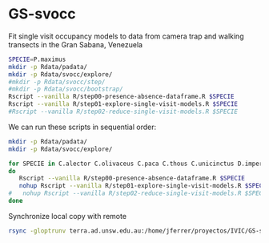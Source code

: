 # GS-svocc
Fit single visit occupancy models to data from camera trap and walking transects in the Gran Sabana, Venezuela



```sh
SPECIE=P.maximus
mkdir -p Rdata/padata/
mkdir -p Rdata/svocc/explore/
#mkdir -p Rdata/svocc/step/
#mkdir -p Rdata/svocc/bootstrap/
Rscript --vanilla R/step00-presence-absence-dataframe.R $SPECIE
Rscript --vanilla R/step01-explore-single-visit-models.R $SPECIE
#Rscript --vanilla R/step02-reduce-single-visit-models.R $SPECIE
```


We can run these scripts in sequential order:

```sh
mkdir -p Rdata/padata/
mkdir -p Rdata/svocc/explore/

for SPECIE in C.alector C.olivaceus C.paca C.thous C.unicinctus D.imperfecta D.kappleri D.leporina D.marsupialis D.novemcinctus E.barbara H.hydrochaeris L.pardalis L.rufaxilla L.tigrinus L.wiedii M.americana M.gouazoubira M.pratti M.tridactyla N.nasua O.virginianus P.concolor P.maximus P.onca P.tajacu S.venaticus T.major T.pecari T.terrestris T.tetradactyla
do
   Rscript --vanilla R/step00-presence-absence-dataframe.R $SPECIE
   nohup Rscript --vanilla R/step01-explore-single-visit-models.R $SPECIE > nohup-${SPECIE}.out &
#   nohup Rscript --vanilla R/step02-reduce-single-visit-models.R $SPECIE > nohup-${SPECIE}.out &
done

```

Synchronize local copy with remote

```sh
rsync -gloptrunv terra.ad.unsw.edu.au:/home/jferrer/proyectos/IVIC/GS-svocc/Rdata/ Rdata

```
